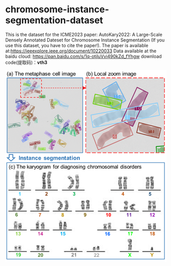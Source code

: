 # chromosome-instance-segmentation-dataset
This is the dataset for the ICME2023 paper: AutoKary2022: A Large-Scale Densely Annotated Dateset for Chromosome Instance Segmentation (If you use this dataset, you have to cite the paper!). The paper is available at:https://ieeexplore.ieee.org/document/10220033
Data available at the baidu cloud: https://pan.baidu.com/s/1q-otjluVvi490kZd_fYhgw
download code(提取码)：**vth3** 



![data set example](fig1.png)


